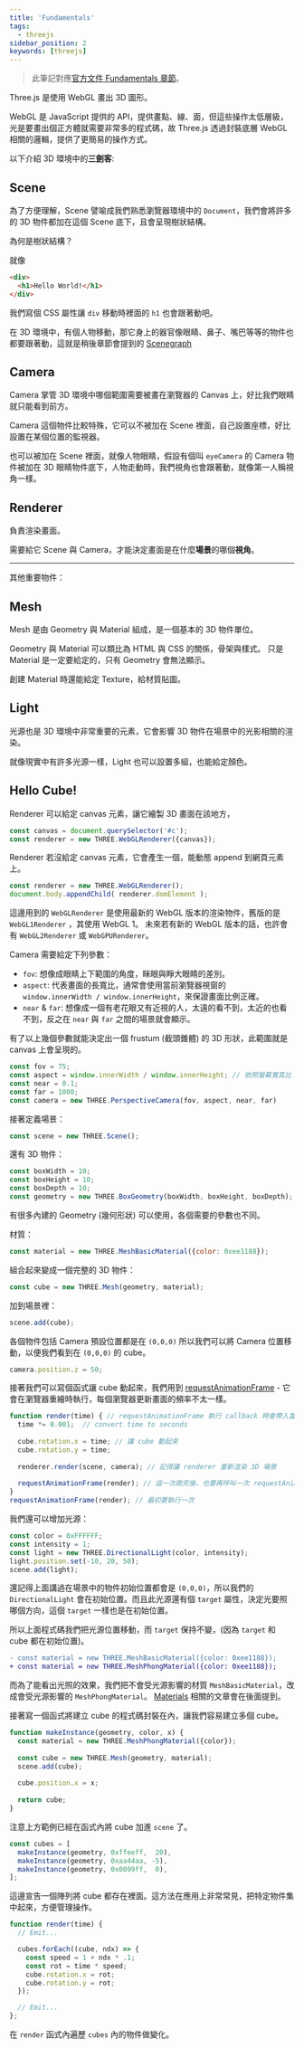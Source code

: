 ```yaml
---
title: 'Fundamentals'
tags:
  - threejs
sidebar_position: 2
keywords: [threejs]
---
```


> 此筆記對應[官方文件 Fundamentals 章節](https://threejs.org/manual/#en/fundamentals)。

Three.js 是使用 WebGL 畫出 3D 圖形。

WebGL 是 JavaScript 提供的 API，提供畫點、線、面，但這些操作太低層級，光是要畫出個正方體就需要非常多的程式碼，故 Three.js 透過封裝底層 WebGL 相關的邏輯，提供了更簡易的操作方式。

以下介紹 3D 環境中的**三劍客**:

## Scene
為了方便理解，Scene 譬喻成我們熟悉瀏覽器環境中的 `Document`，我們會將許多的 3D 物件都加在這個 Scene 底下，且會呈現樹狀結構。

為何是樹狀結構？

就像

```html
<div>
  <h1>Hello World!</h1>
</div>
```

我們寫個 CSS 屬性讓 `div` 移動時裡面的 `h1` 也會跟著動吧。

在 3D 環境中，有個人物移動，那它身上的器官像眼睛、鼻子、嘴巴等等的物件也都要跟著動，這就是稍後章節會提到的 [Scenegraph](./scenegraph)

## Camera
Camera 掌管 3D 環境中哪個範圍需要被畫在瀏覽器的 Canvas 上，好比我們眼睛就只能看到前方。

Camera 這個物件比較特殊，它可以不被加在 Scene 裡面，自己設置座標，好比設置在某個位置的監視器。

也可以被加在 Scene 裡面，就像人物眼睛，假設有個叫 `eyeCamera` 的 Camera 物件被加在 3D 眼睛物件底下，人物走動時，我們視角也會跟著動，就像第一人稱視角一樣。

## Renderer
負責渲染畫面。

需要給它 Scene 與 Camera，才能決定畫面是在什麼**場景**的哪個**視角**。

--------
其他重要物件：
## Mesh
Mesh 是由 Geometry 與 Material 組成，是一個基本的 3D 物件單位。

Geometry 與 Material 可以類比為 HTML 與 CSS 的關係，骨架與樣式。
只是 Material 是一定要給定的，只有 Geometry 會無法顯示。

創建 Material 時還能給定 Texture，給材質貼圖。

## Light
光源也是 3D 環境中非常重要的元素，它會影響 3D 物件在場景中的光影相關的渲染。

就像現實中有許多光源一樣，Light 也可以設置多組，也能給定顏色。

## Hello Cube!
Renderer 可以給定 canvas 元素，讓它繪製 3D 畫面在該地方，

```js
const canvas = document.querySelector('#c');
const renderer = new THREE.WebGLRenderer({canvas});
```

Renderer 若沒給定 canvas 元素，它會產生一個，能動態 append 到網頁元素上。

```js
const renderer = new THREE.WebGLRenderer();
document.body.appendChild( renderer.domElement );
```

這邊用到的 `WebGLRenderer` 是使用最新的 WebGL 版本的渲染物件，舊版的是 `WebGL1Renderer` ，其使用 WebGL 1。
未來若有新的 WebGL 版本的話，也許會有 `WebGL2Renderer` 或 `WebGPURenderer`。

Camera 需要給定下列參數：
- `fov`: 想像成眼睛上下範圍的角度，眯眼與睜大眼睛的差別。
- `aspect`: 代表畫面的長寬比，通常會使用當前瀏覽器視窗的 `window.innerWidth / window.innerHeight`，來保證畫面比例正確。
- `near` & `far`: 想像成一個有老花眼又有近視的人，太遠的看不到，太近的也看不到，反之在 `near` 與 `far` 之間的場景就會顯示。

有了以上幾個參數就能決定出一個 frustum (截頭錐體) 的 3D 形狀，此範圍就是 canvas 上會呈現的。

```js
const fov = 75;
const aspect = window.innerWidth / window.innerHeight; // 依照螢幕寬高比
const near = 0.1;
const far = 1000;
const camera = new THREE.PerspectiveCamera(fov, aspect, near, far)
```

接著定義場景：
```js
const scene = new THREE.Scene();
```

還有 3D 物件：
```js
const boxWidth = 10;
const boxHeight = 10;
const boxDepth = 10;
const geometry = new THREE.BoxGeometry(boxWidth, boxHeight, boxDepth);
```

有很多內建的 Geometry (幾何形狀) 可以使用，各個需要的參數也不同。

材質：
```js
const material = new THREE.MeshBasicMaterial({color: 0xee1188});
```

組合起來變成一個完整的 3D 物件：
```js
const cube = new THREE.Mesh(geometry, material);
```

加到場景裡：
```js
scene.add(cube);
```

各個物件包括 Camera 預設位置都是在 `(0,0,0)`
所以我們可以將 Camera 位置移動，以便我們看到在 `(0,0,0)` 的 cube。
```js
camera.position.z = 50;
```

接著我們可以寫個函式讓 cube 動起來，我們用到 [requestAnimationFrame](https://developer.mozilla.org/en-US/docs/Web/API/window/requestAnimationFrame) - 它會在瀏覽器重繪時執行，每個瀏覽器更新畫面的頻率不太一樣。

```js
function render(time) { // requestAnimationFrame 執行 callback 時會帶入當前的 timestamp
  time *= 0.001;  // convert time to seconds
 
  cube.rotation.x = time; // 讓 cube 動起來
  cube.rotation.y = time;
 
  renderer.render(scene, camera); // 記得讓 renderer 重新渲染 3D 場景
 
  requestAnimationFrame(render); // 這一次跑完後，也要再呼叫一次 requestAnimationFrame 才能在下一幀執行，連續下去達成動畫效果。
}
requestAnimationFrame(render); // 最初要執行一次
```

我們還可以增加光源：
```js
const color = 0xFFFFFF;
const intensity = 1;
const light = new THREE.DirectionalLight(color, intensity);
light.position.set(-10, 20, 50);
scene.add(light);
```

還記得上面講過在場景中的物件初始位置都會是 `(0,0,0)`，所以我們的 `DirectionalLight` 會在初始位置。而且此光源還有個 `target` 屬性，決定光要照哪個方向，這個 `target` 一樣也是在初始位置。

所以上面程式碼我們把光源位置移動，而 `target` 保持不變，(因為 `target` 和 cube 都在初始位置)。

```diff
- const material = new THREE.MeshBasicMaterial({color: 0xee1188});
+ const material = new THREE.MeshPhongMaterial({color: 0xee1188});
```
而為了能看出光照的效果，我們把不會受光源影響的材質 `MeshBasicMaterial`，改成會受光源影響的 `MeshPhongMaterial`。
[Materials](./materials) 相關的文章會在後面提到。

接著寫一個函式將建立 cube 的程式碼封裝在內，讓我們容易建立多個 cube。

```js
function makeInstance(geometry, color, x) {
  const material = new THREE.MeshPhongMaterial({color});
 
  const cube = new THREE.Mesh(geometry, material);
  scene.add(cube);
 
  cube.position.x = x;
 
  return cube;
}
```

注意上方範例已經在函式內將 cube 加進 `scene` 了。

```js
const cubes = [
  makeInstance(geometry, 0xffeeff,  20),
  makeInstance(geometry, 0xaa44aa, -5),
  makeInstance(geometry, 0x0099ff,  0),
];
```

這邊宣告一個陣列將 cube 都存在裡面。這方法在應用上非常常見，把特定物件集中起來，方便管理操作。

```js
function render(time) {
  // Emit...

  cubes.forEach((cube, ndx) => {
    const speed = 1 + ndx * .1;
    const rot = time * speed;
    cube.rotation.x = rot;
    cube.rotation.y = rot;
  });

  // Emit...
};
```

在 `render` 函式內遍歷 `cubes` 內的物件做變化。
